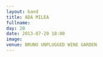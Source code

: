 ```yaml
---
layout: band
title: ADA MILEA
fullname: 
day: 20
date: 2013-07-20 18:00
image: 
venue: BRUNO UNPLUGGED WINE GARDEN
---
```



